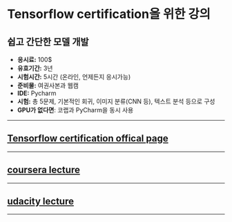 # Tensorflow certification을 위한 강의
**쉽고 간단한 모델 개발**
---
- **응시료:** 100$
- **유효기간:** 3년
- **시험시간:** 5시간 (온라인, 언제든지 응시가능)
- **준비물:** 여권사본과 웹캠
- **IDE:** Pycharm
- **시험:** 총 5문제, 기본적인 회귀, 이미지 분류(CNN 등), 텍스트 분석 등으로 구성
- **GPU가 없다면**: 코랩과 PyCharm을 동시 사용
---
## <a href="https://www.tensorflow.org/certificate?hl=ko"> Tensorflow certification offical page </a>
---
## <a href="https://www.coursera.org/professional-certificates/tensorflow-in-practice"> coursera lecture </a>
---
##  <a href="https://www.udacity.com/course/intro-to-tensorflow-for-deep-learning--ud187"> udacity lecture </a>
---

